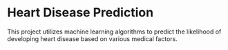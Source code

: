 # Heart Disease Prediction
 This project utilizes machine learning algorithms to predict the likelihood of developing heart disease based on various medical factors.
